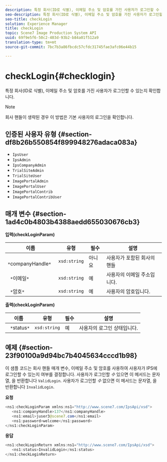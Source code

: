```yaml
---
description: 특정 회사(ID로 식별), 이메일 주소 및 암호를 가진 사용자가 로그인할 수 있는지 확인합니다.
seo-description: 특정 회사(ID로 식별), 이메일 주소 및 암호를 가진 사용자가 로그인할 수 있는지 확인합니다.
seo-title: checkLogin
solution: Experience Manager
title: checkLogin
topic: Scene7 Image Production System API
uuid: 69f9e5f6-50c2-403d-93b2-b84a01f512a9
translation-type: tm+mt
source-git-commit: 7bc7b3a86fbcdc57cfdc31745fae3afc06e44b15

---
```



# checkLogin{#checklogin}

특정 회사(ID로 식별), 이메일 주소 및 암호를 가진 사용자가 로그인할 수 있는지 확인합니다.

>[!NOTE]
>
>회사 핸들이 생략된 경우 이 방법은 기본 사용자의 로그인을 확인합니다.

## 인증된 사용자 유형 {#section-df8b26b550854f899948276adaca083a}

* `IpsUser`
* `IpsAdmin`
* `IpsCompanyAdmin`
* `TrialSiteAdmin`
* `TrialSiteUser`
* `ImagePortalAdmin`
* `ImagePortalUser`
* `ImagePortalContrib`
* `ImagePortalContribUser`

## 매개 변수 {#section-1ad4c0b4803b4388aedd655030676cb3}

**입력(checkLoginParam)**

| 이름 | 유형 | 필수 | 설명 |
|---|---|---|---|
| ` *`companyHandle`*` | `xsd:string` | 아니요 | 사용자가 포함된 회사의 핸들 |
| ` *`이메일`*` | `xsd:string` | 예 | 사용자의 이메일 주소입니다. |
| ` *`암호`*` | `xsd:string` | 예 | 사용자의 암호입니다. |

**출력(checkLoginParam)**

| 이름 | 유형 | 필수 | 설명 |
|---|---|---|---|
| ` *`status`*` | `xsd:string` | 예 | 사용자의 로그인 상태입니다. |

## 예제 {#section-23f90100a9d94bc7b4045634cccd1b98}

이 샘플 코드는 회사 핸들 매개 변수, 이메일 주소 및 암호를 사용하여 사용자가 IPS에 로그인할 수 있는지 여부를 결정합니다. 사용자가 로그인할 *수* 있으면 이 메서드는 문자열, 을 반환합니다 `ValidLogin`. 사용자가 로그인할 *수* 없으면 이 메서드는 문자열, 을 반환합니다 `InvalidLogin`.

**요청**

```java
<ns1:checkLoginParam xmlns:ns1="http://www.scene7.com/IpsApi/xsd">
   <ns1:companyHandle>137</ns1:companyHandle>
   <ns1:email>juser3@scene7.com</ns1:email>
   <ns1:password>welcome</ns1:password>
</ns1:checkLoginParam>
```

**응답**

```java
<ns1:checkLoginReturn xmlns:ns1="http://www.scene7.com/IpsApi/xsd">
   <ns1:status>InvalidLogin</ns1:status>
</ns1:checkLoginReturn>
```

